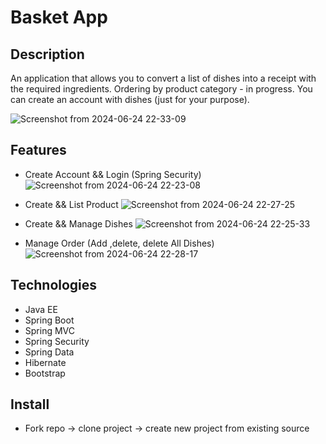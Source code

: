 # Basket App
## Description
An application that allows you to convert a list of dishes into a receipt with the required ingredients. Ordering by product category - in progress. You can create an account with dishes (just for your purpose).

![Screenshot from 2024-06-24 22-33-09](https://github.com/TarczynskiGrzegorz/Basket/assets/145054428/dcc60163-b986-453c-a063-3e23e7f3b7de)





## Features
- Create Account && Login (Spring Security)
![Screenshot from 2024-06-24 22-23-08](https://github.com/TarczynskiGrzegorz/Basket/assets/145054428/ab91219c-657d-411b-9089-a2b949074b2b)



  
- Create && List Product
  ![Screenshot from 2024-06-24 22-27-25](https://github.com/TarczynskiGrzegorz/Basket/assets/145054428/6ae7233b-e44f-45c2-8f95-aa70325c33e9)



- Create && Manage Dishes
![Screenshot from 2024-06-24 22-25-33](https://github.com/TarczynskiGrzegorz/Basket/assets/145054428/52497f42-e350-460e-b6dc-bbd1dde1926e)


- Manage Order (Add ,delete, delete All Dishes)
![Screenshot from 2024-06-24 22-28-17](https://github.com/TarczynskiGrzegorz/Basket/assets/145054428/31500a37-66bf-4c80-96ac-186421473177)



## Technologies
- Java EE
- Spring Boot
- Spring MVC
- Spring Security
- Spring Data
- Hibernate
- Bootstrap

## Install
- Fork repo -> clone project -> create new project from existing source
